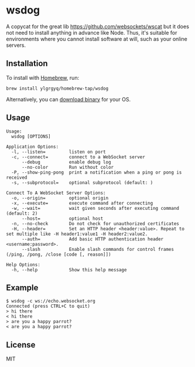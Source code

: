 # wsdog
 
A copycat for the great lib https://github.com/websockets/wscat but it does not need to install anything in advance like Node. Thus, it's suitable for environments where you cannot install software at will, such as your online servers.

## Installation

To install with [Homebrew](https://brew.sh/), run:

```
brew install ylgrgyq/homebrew-tap/wsdog
```

Alternatively, you can [download binary](https://github.com/ylgrgyq/wsdog/releases/latest) for your OS.

## Usage

```
Usage:
  wsdog [OPTIONS]

Application Options:
  -l, --listen=         listen on port
  -c, --connect=        connect to a WebSocket server
      --debug           enable debug log
      --no-color        Run without color
  -P, --show-ping-pong  print a notification when a ping or pong is received
  -s, --subprotocol=    optional subprotocol (default: )

Connect To A WebSocket Server Options:
  -o, --origin=         optional origin
  -x, --execute=        execute command after connecting
  -w, --wait=           wait given seconds after executing command (default: 2)
      --host=           optional host
  -n, --no-check        Do not check for unauthorized certificates
  -H, --header=         Set an HTTP header <header:value>. Repeat to set multiple like -H header1:value1 -H header2:value2.
      --auth=           Add basic HTTP authentication header <username:password>.
      --slash           Enable slash commands for control frames (/ping, /pong, /close [code [, reason]])

Help Options:
  -h, --help            Show this help message
```

## Example

```
$ wsdog -c ws://echo.websocket.org
Connected (press CTRL+C to quit)
> hi there
< hi there
> are you a happy parrot?
< are you a happy parrot?
```

## License

MIT
